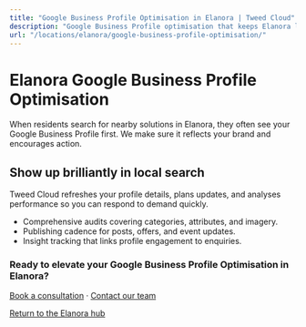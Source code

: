 ```yaml
---
title: "Google Business Profile Optimisation in Elanora | Tweed Cloud"
description: "Google Business Profile optimisation that keeps Elanora listings accurate and engaging."
url: "/locations/elanora/google-business-profile-optimisation/"
---
```


# Elanora Google Business Profile Optimisation

When residents search for nearby solutions in Elanora, they often see your Google Business Profile first. We make sure it reflects your brand and encourages action.

## Show up brilliantly in local search

Tweed Cloud refreshes your profile details, plans updates, and analyses performance so you can respond to demand quickly.

- Comprehensive audits covering categories, attributes, and imagery.
- Publishing cadence for posts, offers, and event updates.
- Insight tracking that links profile engagement to enquiries.

### Ready to elevate your Google Business Profile Optimisation in Elanora?

[Book a consultation](/consultation/) · [Contact our team](/contact/)

[Return to the Elanora hub](/locations/elanora/)

